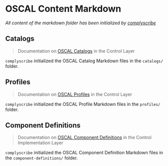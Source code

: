 # OSCAL Content Markdown 

_All content of the markdown folder has been initialized by [complyscribe](https://github.com/complytime/complyscribe)_

## Catalogs

> Documentation on [OSCAL Catalogs](https://pages.nist.gov/OSCAL/learn/concepts/layer/control/catalog/) in the Control Layer

`complyscribe` initialized the OSCAL Catalog Markdown files in the `catalogs/` folder. 

## Profiles

> Documentation on [OSCAL Profiles](https://pages.nist.gov/OSCAL/learn/concepts/layer/control/profile/) in the Control Layer

`complyscribe` initialized the OSCAL Profile Markdown files in the `profiles/` folder. 

## Component Definitions 

> Documentation on [OSCAL Component Definitions](https://pages.nist.gov/OSCAL/learn/concepts/layer/implementation/component-definition/) in the Control Implementation Layer

`complyscribe` initialized the OSCAL Component Definition Markdown files in the `component-definitions/` folder. 



